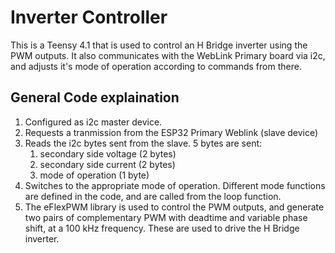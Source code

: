 # Inverter Controller

This is a Teensy 4.1 that is used to control an H Bridge inverter using the PWM outputs. It also communicates with the WebLink Primary board via i2c, and adjusts it's mode of operation according to commands from there.

## General Code explaination

1. Configured as i2c master device.
2. Requests a tranmission from the ESP32 Primary Weblink (slave device)
3. Reads the i2c bytes sent from the slave. 5 bytes are sent:
    1. secondary side voltage (2 bytes)
    2. secondary side current (2 bytes)
    3. mode of operation (1 byte)
4. Switches to the appropriate mode of operation. Different mode functions are defined in the code, and are called from the loop function.
5. The eFlexPWM library is used to control the PWM outputs, and generate two pairs of complementary PWM with deadtime and variable phase shift, at a 100 kHz frequency. These are used to drive the H Bridge inverter.

